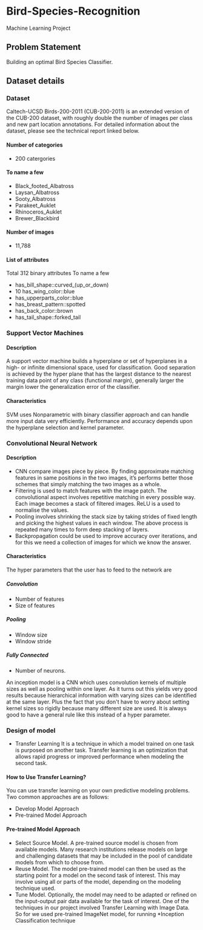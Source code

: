 # Bird-Species-Recognition
Machine Learning Project
## Problem Statement

Building an optimal Bird Species Classifier.


## Dataset details


### Dataset
Caltech-UCSD Birds-200-2011 (CUB-200-2011) is an extended version of the CUB-200 dataset, with roughly double the number of images per class and new part location annotations. For detailed information about the dataset, please see the technical report linked below.

#### Number of categories
* 200 catergories
#### To name a few
* Black_footed_Albatross
* Laysan_Albatross
* Sooty_Albatross
* Parakeet_Auklet
* Rhinoceros_Auklet
* Brewer_Blackbird

#### Number of images
* 11,788

#### List of attributes
Total 312 binary attributes
To name a few
* has_bill_shape::curved_(up_or_down)
* 10 has_wing_color::blue
* has_upperparts_color::blue
* has_breast_pattern::spotted
* has_back_color::brown
* has_tail_shape::forked_tail


### Support Vector Machines

#### Description  
A support vector machine builds a hyperplane or set of hyperplanes in a high- or infinite dimensional space, used for classification. Good separation is achieved by the hyper plane that has the largest distance to the nearest training data point of any class (functional margin), generally larger the margin lower the generalization error of the classifier.

#### Characteristics 
SVM uses Nonparametric with binary classifier approach and can handle more input data very efficiently. Performance and accuracy depends upon the hyperplane selection and kernel parameter.


### Convolutional Neural Network

#### Description 
* CNN compare images piece by piece. By finding approximate matching features in same positions in the two images, it’s performs better those schemes that simply matching the two images as a whole. 
* Filtering is used to match features with the image patch. The convolutional aspect involves repetitive matching in every possible way. Each image becomes a stack of filtered images. ReLU is a used to normalise the values. 
* Pooling involves shrinking the stack size by taking strides of fixed length and picking the highest values in each window. The above process is repeated many times to form deep stacking of layers. 
* Backpropagation could be used to improve accuracy over iterations, and for this we need a collection of images for which we know the answer.

#### Characteristics 
The hyper parameters that the user has to feed to the network are
##### Convolution 
* Number of features
* Size of features
##### Pooling
* Window size
* Window stride
##### Fully Connected
* Number of neurons.

An inception model is a CNN which uses convolution kernels of multiple sizes as well as pooling within one layer. As it turns out this yields very good results because hierarchical information with varying sizes can be identified at the same layer. Plus the fact that you don't have to worry about setting kernel sizes so rigidly because many different size are used. It is always good to have a general rule like this instead of a hyper parameter.

### Design of model
* Transfer Learning
It is a technique in which a model trained on one task is purposed on another task. Transfer learning is an optimization that allows rapid progress or improved performance when modeling the second task.

#### How to Use Transfer Learning?
You can use transfer learning on your own predictive modeling problems. Two common approaches are as follows:
* Develop Model Approach
* Pre-trained Model Approach

#### Pre-trained Model Approach
* Select Source Model. 
A pre-trained source model is chosen from available models. Many research institutions release models on large and challenging datasets that may be included in the pool of candidate models from which to choose from.
* Reuse Model. 
The model pre-trained model can then be used as the starting point for a model on the second task of interest. This may involve using all or parts of the model, depending on the modeling technique used. 
* Tune Model. 
Optionally, the model may need to be adapted or refined on the input-output pair data available for the task of interest.
One of the techniques in our project involved Transfer Learning with Image Data. So for we used pre-trained ImageNet model, for running *Inception Classification technique 

